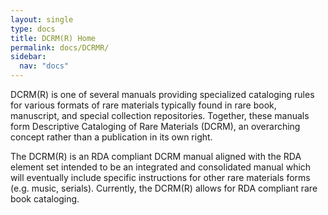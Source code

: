 ```yaml
---
layout: single
type: docs
title: DCRM(R) Home
permalink: docs/DCRMR/
sidebar:
  nav: "docs"
---
```


DCRM(R) is one of several manuals providing specialized cataloging rules for various formats of rare materials typically found in rare book, manuscript, and special collection repositories. Together, these manuals form Descriptive Cataloging of Rare Materials (DCRM), an overarching concept rather than a publication in its own right.

The DCRM(R) is an RDA compliant DCRM manual aligned with the RDA element set intended to be an integrated and consolidated manual which will eventually include specific instructions for other rare materials forms (e.g. music, serials). Currently, the DCRM(R) allows for RDA compliant rare book cataloging.


